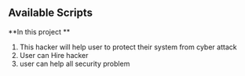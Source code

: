 ## Available Scripts

**In this project **

 1. This hacker will help user to protect their system from cyber attack
 2. User can Hire hacker
 3. user can help all security problem

